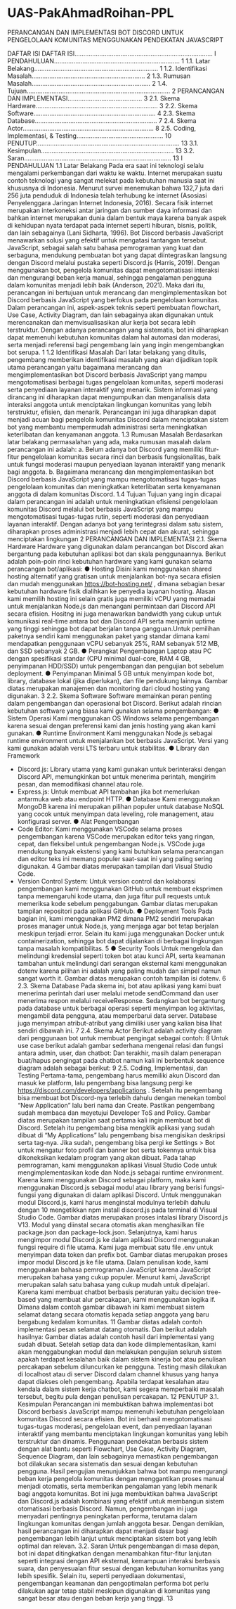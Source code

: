 # UAS-PakAhmadRoihan-PPL
PERANCANGAN DAN IMPLEMENTASI BOT DISCORD UNTUK
PENGELOLAAN KOMUNITAS MENGGUNAKAN PENDEKATAN
JAVASCRIPT

DAFTAR ISI
DAFTAR ISI…………………………………………………………………... I
PENDAHULUAN…………………………………………………………….. 1
1.1. Latar Belakang……………………………………………………………. 1
1.2. Identifikasi Masalah………………………………………………………. 2
1.3. Rumusan Masalah……………………………………………………...…. 2
1.4. Tujuan……………………………………………………………………... 2
PERANCANGAN DAN IMPLEMENTASI…………………………………... 3
2.1. Skema Hardware……………………………...…………………………… 3
2.2. Skema Software…………………………………………………………… 4
2.3. Skema Database…………………………………………………………… 7
2.4. Skema Actor……………………………………………………………….. 8
2.5. Coding, Implementasi, & Testing…………………………………………. 10
PENUTUP……………………………………………………………………… 13
3.1. Kesimpulan………………………………………………………………… 13
3.2. Saran……………………………………………………………………….. 13
I
PENDAHULUAN
1.1 Latar Belakang
Pada era saat ini teknologi selalu mengalami perkembangan dari waktu ke
waktu. Internet merupakan suatu contoh teknologi yang sangat melekat pada
kebutuhan manusia saat ini khususnya di Indonesia. Menurut survei menemukan
bahwa 132,7 juta dari 256 juta penduduk di Indonesia telah terhubung ke internet
(Asosiasi Penyelenggara Jaringan Internet Indonesia, 2016). Secara fisik internet
merupakan interkoneksi antar jaringan dan sumber daya informasi dan bahkan
internet merupakan dunia dalam bentuk maya karena banyak aspek di kehidupan
nyata terdapat pada internet seperti hiburan, bisnis, politik, dan lain sebagainya
(Lani Sidharta, 1996).
Bot Discord berbasis JavaScript menawarkan solusi yang efektif untuk
mengatasi tantangan tersebut. JavaScript, sebagai salah satu bahasa pemrograman
yang kuat dan serbaguna, mendukung pembuatan bot yang dapat diintegrasikan
langsung dengan Discord melalui pustaka seperti Discord.js (Harris, 2019). Dengan
menggunakan bot, pengelola komunitas dapat mengotomatisasi interaksi dan
mengurangi beban kerja manual, sehingga pengalaman pengguna dalam komunitas
menjadi lebih baik (Anderson, 2021).
Maka dari itu, perancangan ini bertujuan untuk merancang dan
mengimplementasikan bot Discord berbasis JavaScript yang berfokus pada
pengelolaan komunitas. Dalam perancangan ini, aspek-aspek teknis seperti
pembuatan flowchart, Use Case, Activity Diagram, dan lain sebagainya akan
digunakan untuk merencanakan dan memvisualisasikan alur kerja bot secara lebih
terstruktur. Dengan adanya perancangan yang sistematis, bot ini diharapkan dapat
memenuhi kebutuhan komunitas dalam hal automasi dan moderasi, serta menjadi
referensi bagi pengembang lain yang ingin mengembangkan bot serupa.
1
1.2 Identifikasi Masalah
Dari latar belakang yang ditulis, pengembang memberikan identifikasi masalah
yang akan dijadikan topik utama perancangan yaitu bagaimana merancang dan
mengimplementasikan bot Discord berbasis JavaScript yang mampu
mengotomatisasi berbagai tugas pengelolaan komunitas, seperti moderasi serta
penyediaan layanan interaktif yang menarik. Sistem informasi yang dirancang ini
diharapkan dapat mengumpulkan dan menganalisis data interaksi anggota untuk
menciptakan lingkungan komunitas yang lebih terstruktur, efisien, dan menarik.
Perancangan ini juga diharapkan dapat menjadi acuan bagi pengelola komunitas
Discord dalam menciptakan sistem bot yang membantu mempermudah administrasi
serta meningkatkan keterlibatan dan kenyamanan anggota.
1.3 Rumusan Masalah
Berdasarkan latar belakang permasalahan yang ada, maka rumusan masalah
dalam perancangan ini adalah:
a. Belum adanya bot Discord yang memiliki fitur-fitur pengelolaan komunitas
secara rinci dan berbasis fungsionalitas, baik untuk fungsi moderasi maupun
penyediaan layanan interaktif yang menarik bagi anggota.
b. Bagaimana merancang dan mengimplementasikan bot Discord berbasis
JavaScript yang mampu mengotomatisasi tugas-tugas pengelolaan komunitas dan
meningkatkan keterlibatan serta kenyamanan anggota di dalam komunitas Discord.
1.4 Tujuan
Tujuan yang ingin dicapai dalam perancangan ini adalah untuk meningkatkan
efisiensi pengelolaan komunitas Discord melalui bot berbasis JavaScript yang
mampu mengotomatisasi tugas-tugas rutin, seperti moderasi dan penyediaan layanan
interaktif. Dengan adanya bot yang terintegrasi dalam satu sistem, diharapkan
proses administrasi menjadi lebih cepat dan akurat, sehingga menciptakan
lingkungan
2
PERANCANGAN DAN IMPLEMENTASI
2.1. Skema Hardware
Hardware yang digunakan dalam perancangan bot Discord akan
bergantung pada kebutuhan aplikasi bot dan skala penggunaannya. Berikut
adalah poin-poin rinci kebutuhan hardware yang kami gunakan selama
perancangan bot/aplikasi:
● Hosting
Disini kami menggunakan shared hosting alternatif yang gratisan
untuk menjalankan bot-nya secara efisien dan mudah menggunakan
https://bot-hosting.net/ , dimana sebagian besar kebutuhan hardware fisik
dialihkan ke penyedia layanan hosting. Alasan kami memilih hosting ini
selain gratis juga memiliki vCPU yang memadai untuk menjalankan
Node.js dan menangani permintaan dari Discord API secara efisien.
Hositng ini juga menawarkan bandwidth yang cukup untuk komunikasi
real-time antara bot dan Discord API serta menjamin uptime yang tinggi
sehingga bot dapat berjalan tanpa gangguan.Untuk pemilihan paketnya
sendiri kami menggunakan paket yang standar dimana kami
mendapatkan penggunaan vCPU sebanyak 25%, RAM sebanyak 512
MB, dan SSD sebanyak 2 GB.
● Perangkat Pengembangan
Laptop atau PC dengan spesifikasi standar (CPU minimal
dual-core, RAM 4 GB, penyimpanan HDD/SSD) untuk pengembangan
dan pengujian bot sebelum deployment.
● Penyimpanan
Minimal 5 GB untuk menyimpan kode bot, library, database lokal
(jika diperlukan), dan file pendukung lainnya.
Gambar diatas merupakan manajemen dan monitoring dari cloud hosting yang digunakan.
3
2.2. Skema Software
Software memainkan peran penting dalam pengembangan dan
operasional bot Discord. Berikut adalah rincian kebutuhan software yang biasa
kami gunakan selama pengembangan:
● Sistem Operasi
Kami menggunakan OS Windows selama pengembangan karena
sesuai dengan preferensi kami dan jenis hosting yang akan kami
gunakan.
● Runtime Environment
Kami menggunakan Node.js sebagai runtime environment untuk
menjalankan bot berbasis JavaScript. Versi yang kami gunakan adalah
versi LTS terbaru untuk stabilitas.
● Library dan Framework
- Discord.js: Library utama yang kami gunakan untuk berinteraksi
dengan Discord API, memungkinkan bot untuk menerima perintah,
mengirim pesan, dan memodifikasi channel atau role.
- Express.js: Untuk membuat API tambahan jika bot memerlukan
antarmuka web atau endpoint HTTP.
● Database
Kami menggunakan MongoDB karena ini merupakan pilihan
populer untuk database NoSQL yang cocok untuk menyimpan data
leveling, role management, atau konfigurasi server.
● Alat Pengembangan
- Code Editor: Kami menggunakan VSCode selama proses
pengembangan karena VSCode merupakan editor teks yang ringan,
cepat, dan fleksibel untuk pengembangan Node.js. VSCode juga
mendukung banyak ekstensi yang kami butuhkan selama
perancangan dan editor teks ini memang populer saat-saat ini yang
paling sering digunakan.
4
Gambar diatas merupakan tampilan dari Visual Studio Code.
- Version Control System: Untuk version control dan kolaborasi
pengembangan kami menggunakan GitHub untuk membuat
eksprimen tanpa memengaruhi kode utama, dan juga fitur pull
requests untuk memeriksa kode sebelum penggabungan.
Gambar diatas merupakan tampilan repositori pada aplikasi GitHub.
● Deployment Tools
Pada bagian ini, kami menggunakan PM2 dimana PM2 sendiri
merupakan proses manager untuk Node.js, yang menjaga agar bot tetap
berjalan meskipun terjadi error. Selain itu kami juga menggunakan
Docker untuk containerization, sehingga bot dapat dijalankan di berbagai
lingkungan tanpa masalah kompatibilitas.
5
● Security Tools
Untuk mengelola dan melindungi kredensial seperti token bot
atau kunci API, serta keamanan tambahan untuk melindungi dari
serangan eksternal kami menggunakan dotenv karena pilihan ini adalah
yang paling mudah dan simpel namun sangat worth it.
Gambar diatas merupakan contoh tampilan isi dotenv.
6
2.3. Skema Database
Pada skema ini, bot atau aplikasi yang kami buat menerima perintah dari
user melalui metode sendCommand dan user menerima respon melalui
receiveResponse. Sedangkan bot bergantung pada database untuk berbagai
operasi seperti menyimpan log aktivitas, mengambil data pengguna, atau
memperbarui data server. Database juga menyimpan atribut-atribut yang
dimiliki user yang kalian bisa lihat sendiri dibawah ini.
7
2.4. Skema Actor
Berikut adalah activity diagram dari penggunaan bot untuk membuat
pengingat sebagai contoh:
8
Untuk use case berikut adalah gambar sederhana mengenai relasi dan fungsi
antara admin, user, dan chatbot:
Dan terakhir, masih dalam penerapan buat/hapus pengingat pada chatbot
namun kali ini berbentuk sequence diagram adalah sebagai berikut:
9
2.5. Coding, Implementasi, dan Testing
Pertama-tama, pengembang harus memiliki akun Discord dan masuk ke
platform, lalu pengembang bisa langsung pergi ke
https://discord.com/developers/applications . Setelah itu pengembang bisa
membuat bot Discord-nya terlebih dahulu dengan menekan tombol “New
Application” lalu beri nama dan Create. Pastikan pengembang sudah
membaca dan meyetujui Developer ToS and Policy.
Gambar diatas merupakan tampilan saat pertama kali ingin membuat bot di Discord.
Setelah itu pengembang bisa mengklik aplikasi yang sudah dibuat di
“My Applications” lalu pengembang bisa mengisikan deskripsi serta tag-nya.
Jika sudah, pengembang bisa pergi ke Settings > Bot untuk mengatur foto
profil dan banner bot serta tokennya untuk bisa dikoneksikan kedalam
program yang akan dibuat.
Pada tahap pemrograman, kami menggunakan aplikasi Visual Studio
Code untuk mengimplementasikan kode dan Node.js sebagai runtime
environment. Karena kami menggunakan Discord sebagai platform, maka
kami menggunakan Discord.js sebagai modul atau library yang berisi
fungsi-fungsi yang digunakan di dalam aplikasi Discord. Untuk menggunakan
modul Discord.js, kami harus menginstal modulnya terlebih dahulu dengan
10
mengetikkan npm install discord.js pada terminal di Visual Studio
Code.
Gambar diatas merupakan proses intalasi library Discord.js V13.
Modul yang diinstal secara otomatis akan menghasilkan file
package.json dan package-lock.json. Selanjutnya, kami harus mengimpor
modul Discord.js ke dalam aplikasi Discord menggunakan fungsi require di
file utama. Kami juga membuat satu file .env untuk menyimpan data token
dan prefix bot.
Gambar diatas merupakan proses impor modul Discord.js ke file utama.
Dalam penulisan kode, kami menggunakan bahasa pemrograman
JavaScript karena JavaScript merupakan bahasa yang cukup populer. Menurut
kami, JavaScript merupakan salah satu bahasa yang cukup mudah untuk
dipelajari. Karena kami membuat chatbot berbasis peraturan yaitu decision
tree-based yang membuat alur percakapan, kami menggunakan logika if.
Dimana dalam contoh gambar dibawah ini kami membuat sistem selamat
datang secara otomatis kepada setiap anggota yang baru bergabung kedalam
komunitas.
11
Gambar diatas adalah contoh implementasi pesan selamat datang otomatis.
Dan berikut adalah hasilnya:
Gambar diatas adalah contoh hasil dari implementasi yang sudah dibuat.
Setelah setiap data dan kode diimplementasikan, kami akan
menggabungkan modul dan melakukan pengujian seluruh sistem apakah
terdapat kesalahan baik dalam sistem kinerja bot atau penulisan percakapan
sebelum diluncurkan ke pengguna. Testing masih dilakukan di localhost atau
di server Discord dalam channel khusus yang hanya dapat diakses oleh
pengembang. Apabila terdapat kesalahan atau kendala dalam sistem kerja
chatbot, kami segera memperbaiki masalah tersebut, begitu pula dengan
penulisan percakapan.
12
PENUTUP
3.1. Kesimpulan
Perancangan ini membuktikan bahwa implementasi bot Discord berbasis
JavaScript mampu memenuhi kebutuhan pengelolaan komunitas Discord
secara efisien. Bot ini berhasil mengotomatisasi tugas-tugas moderasi,
pengelolaan event, dan penyediaan layanan interaktif yang membantu
menciptakan lingkungan komunitas yang lebih terstruktur dan dinamis.
Penggunaan pendekatan berbasis sistem dengan alat bantu seperti Flowchart,
Use Case, Activity Diagram, Sequence Diagram, dan lain sebagainya
memastikan pengembangan bot dilakukan secara sistematis dan sesuai dengan
kebutuhan pengguna.
Hasil pengujian menunjukkan bahwa bot mampu mengurangi beban
kerja pengelola komunitas dengan menggantikan proses manual menjadi
otomatis, serta memberikan pengalaman yang lebih menarik bagi anggota
komunitas. Bot ini juga membuktikan bahwa JavaScript dan Discord.js adalah
kombinasi yang efektif untuk membangun sistem otomatisasi berbasis
Discord.
Namun, pengembangan ini juga menyadari pentingnya peningkatan
performa, terutama dalam lingkungan komunitas dengan jumlah anggota
besar. Dengan demikian, hasil perancangan ini diharapkan dapat menjadi
dasar bagi pengembangan lebih lanjut untuk menciptakan sistem bot yang
lebih optimal dan relevan.
3.2. Saran
Untuk pengembangan di masa depan, bot ini dapat ditingkatkan dengan
menambahkan fitur-fitur lanjutan seperti integrasi dengan API eksternal,
kemampuan interaksi berbasis suara, dan penyesuaian fitur sesuai dengan
kebutuhan komunitas yang lebih spesifik. Selain itu, seperti penyediaan
dokumentasi, pengembangan keamanan dan pengoptimalan performa bot
perlu dilakukan agar tetap stabil meskipun digunakan di komunitas yang
sangat besar atau dengan beban kerja yang tinggi.
13
